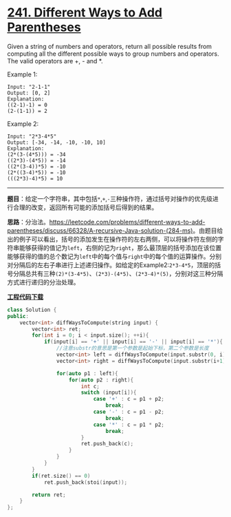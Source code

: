 # [241. Different Ways to Add Parentheses](https://leetcode.com/problems/different-ways-to-add-parentheses/)

Given a string of numbers and operators, return all possible results from computing all the different possible ways to group numbers and operators. The valid operators are +, - and *.

Example 1:

    Input: "2-1-1"
    Output: [0, 2]
    Explanation:
    ((2-1)-1) = 0
    (2-(1-1)) = 2

Example 2:

    Input: "2*3-4*5"
    Output: [-34, -14, -10, -10, 10]
    Explanation:
    (2*(3-(4*5))) = -34
    ((2*3)-(4*5)) = -14
    ((2*(3-4))*5) = -10
    (2*((3-4)*5)) = -10
    (((2*3)-4)*5) = 10

-----

**题目**：给定一个字符串，其中包括`*`,`+`,`-`三种操作符，通过括号对操作的优先级进行合理的改变，返回所有可能的添加括号后得到的结果。

**思路**：分治法。<https://leetcode.com/problems/different-ways-to-add-parentheses/discuss/66328/A-recursive-Java-solution-(284-ms)>。由题目给出的例子可以看出，括号的添加发生在操作符的左右两侧，可以将操作符左侧的字符串能够获得的值记为`left`，右侧的记为`right`，那么最顶层的括号添加在该位置能够获得的值的总个数记为`left`中的每个值与`right`中的每个值的运算操作。分别对分隔后的左右子串进行上述递归操作。如给定的Example2:`2*3-4*5`，顶层的括号分隔总共有三种`(2)*(3-4*5)`、`(2*3)-(4*5)`、`(2*3-4)*(5)`，分别对这三种分隔方式进行递归的分治处理。

[**工程代码下载**](https://github.com/abesft/leetcode)

```cpp
class Solution {
public:
    vector<int> diffWaysToCompute(string input) {
        vector<int> ret;
        for(int i = 0; i < input.size(); ++i){
            if(input[i] == '+' || input[i] == '-' || input[i] == '*'){
                //注意substr的意思是第一个参数是起始下标，第二个参数是长度
                vector<int> left = diffWaysToCompute(input.substr(0, i));
                vector<int> right = diffWaysToCompute(input.substr(i+1));

                for(auto p1 : left){
                    for(auto p2 : right){
                        int c;
                        switch (input[i]){
                            case '+' : c = p1 + p2;
                                break;
                            case '-' : c = p1 - p2;
                                break;
                            case '*' : c = p1 * p2;
                                break;
                        }
                        ret.push_back(c);
                    }
                }
            }
        }
        if(ret.size() == 0)
            ret.push_back(stoi(input));

        return ret;
    }
};
```